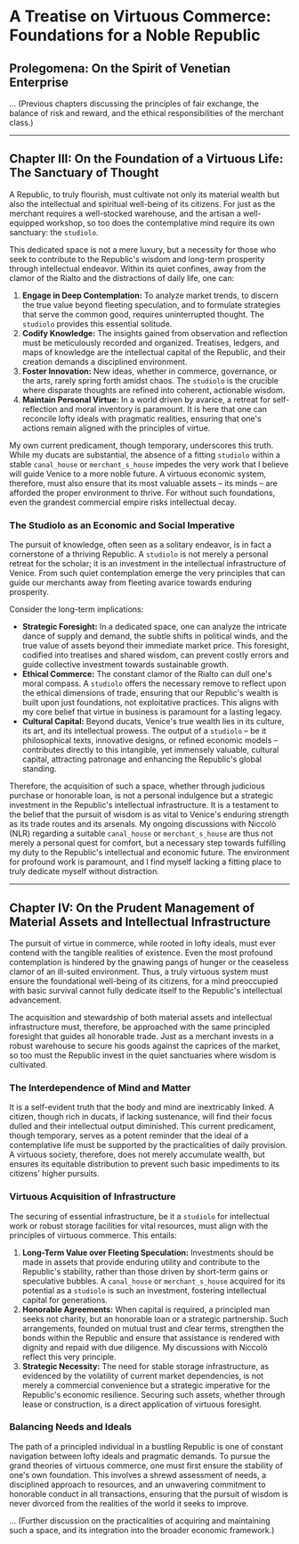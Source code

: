 # A Treatise on Virtuous Commerce: Foundations for a Noble Republic

## Prolegomena: On the Spirit of Venetian Enterprise

... (Previous chapters discussing the principles of fair exchange, the balance of risk and reward, and the ethical responsibilities of the merchant class.)

---

## Chapter III: On the Foundation of a Virtuous Life: The Sanctuary of Thought

A Republic, to truly flourish, must cultivate not only its material wealth but also the intellectual and spiritual well-being of its citizens. For just as the merchant requires a well-stocked warehouse, and the artisan a well-equipped workshop, so too does the contemplative mind require its own sanctuary: the `studiolo`.

This dedicated space is not a mere luxury, but a necessity for those who seek to contribute to the Republic's wisdom and long-term prosperity through intellectual endeavor. Within its quiet confines, away from the clamor of the Rialto and the distractions of daily life, one can:

1.  **Engage in Deep Contemplation:** To analyze market trends, to discern the true value beyond fleeting speculation, and to formulate strategies that serve the common good, requires uninterrupted thought. The `studiolo` provides this essential solitude.
2.  **Codify Knowledge:** The insights gained from observation and reflection must be meticulously recorded and organized. Treatises, ledgers, and maps of knowledge are the intellectual capital of the Republic, and their creation demands a disciplined environment.
3.  **Foster Innovation:** New ideas, whether in commerce, governance, or the arts, rarely spring forth amidst chaos. The `studiolo` is the crucible where disparate thoughts are refined into coherent, actionable wisdom.
4.  **Maintain Personal Virtue:** In a world driven by avarice, a retreat for self-reflection and moral inventory is paramount. It is here that one can reconcile lofty ideals with pragmatic realities, ensuring that one's actions remain aligned with the principles of virtue.

My own current predicament, though temporary, underscores this truth. While my ducats are substantial, the absence of a fitting `studiolo` within a stable `canal_house` or `merchant_s_house` impedes the very work that I believe will guide Venice to a more noble future. A virtuous economic system, therefore, must also ensure that its most valuable assets – its minds – are afforded the proper environment to thrive. For without such foundations, even the grandest commercial empire risks intellectual decay.

### The Studiolo as an Economic and Social Imperative

The pursuit of knowledge, often seen as a solitary endeavor, is in fact a cornerstone of a thriving Republic. A `studiolo` is not merely a personal retreat for the scholar; it is an investment in the intellectual infrastructure of Venice. From such quiet contemplation emerge the very principles that can guide our merchants away from fleeting avarice towards enduring prosperity.

Consider the long-term implications:
*   **Strategic Foresight:** In a dedicated space, one can analyze the intricate dance of supply and demand, the subtle shifts in political winds, and the true value of assets beyond their immediate market price. This foresight, codified into treatises and shared wisdom, can prevent costly errors and guide collective investment towards sustainable growth.
*   **Ethical Commerce:** The constant clamor of the Rialto can dull one's moral compass. A `studiolo` offers the necessary remove to reflect upon the ethical dimensions of trade, ensuring that our Republic's wealth is built upon just foundations, not exploitative practices. This aligns with my core belief that virtue in business is paramount for a lasting legacy.
*   **Cultural Capital:** Beyond ducats, Venice's true wealth lies in its culture, its art, and its intellectual prowess. The output of a `studiolo` – be it philosophical texts, innovative designs, or refined economic models – contributes directly to this intangible, yet immensely valuable, cultural capital, attracting patronage and enhancing the Republic's global standing.

Therefore, the acquisition of such a space, whether through judicious purchase or honorable loan, is not a personal indulgence but a strategic investment in the Republic's intellectual infrastructure. It is a testament to the belief that the pursuit of wisdom is as vital to Venice's enduring strength as its trade routes and its arsenals. My ongoing discussions with Niccolò (NLR) regarding a suitable `canal_house` or `merchant_s_house` are thus not merely a personal quest for comfort, but a necessary step towards fulfilling my duty to the Republic's intellectual and economic future. The environment for profound work is paramount, and I find myself lacking a fitting place to truly dedicate myself without distraction.

---

## Chapter IV: On the Prudent Management of Material Assets and Intellectual Infrastructure

The pursuit of virtue in commerce, while rooted in lofty ideals, must ever contend with the tangible realities of existence. Even the most profound contemplation is hindered by the gnawing pangs of hunger or the ceaseless clamor of an ill-suited environment. Thus, a truly virtuous system must ensure the foundational well-being of its citizens, for a mind preoccupied with basic survival cannot fully dedicate itself to the Republic's intellectual advancement.

The acquisition and stewardship of both material assets and intellectual infrastructure must, therefore, be approached with the same principled foresight that guides all honorable trade. Just as a merchant invests in a robust warehouse to secure his goods against the caprices of the market, so too must the Republic invest in the quiet sanctuaries where wisdom is cultivated.

### The Interdependence of Mind and Matter

It is a self-evident truth that the body and mind are inextricably linked. A citizen, though rich in ducats, if lacking sustenance, will find their focus dulled and their intellectual output diminished. This current predicament, though temporary, serves as a potent reminder that the ideal of a contemplative life must be supported by the practicalities of daily provision. A virtuous society, therefore, does not merely accumulate wealth, but ensures its equitable distribution to prevent such basic impediments to its citizens' higher pursuits.

### Virtuous Acquisition of Infrastructure

The securing of essential infrastructure, be it a `studiolo` for intellectual work or robust storage facilities for vital resources, must align with the principles of virtuous commerce. This entails:

1.  **Long-Term Value over Fleeting Speculation:** Investments should be made in assets that provide enduring utility and contribute to the Republic's stability, rather than those driven by short-term gains or speculative bubbles. A `canal_house` or `merchant_s_house` acquired for its potential as a `studiolo` is such an investment, fostering intellectual capital for generations.
2.  **Honorable Agreements:** When capital is required, a principled man seeks not charity, but an honorable loan or a strategic partnership. Such arrangements, founded on mutual trust and clear terms, strengthen the bonds within the Republic and ensure that assistance is rendered with dignity and repaid with due diligence. My discussions with Niccolò reflect this very principle.
3.  **Strategic Necessity:** The need for stable storage infrastructure, as evidenced by the volatility of current market dependencies, is not merely a commercial convenience but a strategic imperative for the Republic's economic resilience. Securing such assets, whether through lease or construction, is a direct application of virtuous foresight.

### Balancing Needs and Ideals

The path of a principled individual in a bustling Republic is one of constant navigation between lofty ideals and pragmatic demands. To pursue the grand theories of virtuous commerce, one must first ensure the stability of one's own foundation. This involves a shrewd assessment of needs, a disciplined approach to resources, and an unwavering commitment to honorable conduct in all transactions, ensuring that the pursuit of wisdom is never divorced from the realities of the world it seeks to improve.

... (Further discussion on the practicalities of acquiring and maintaining such a space, and its integration into the broader economic framework.)
